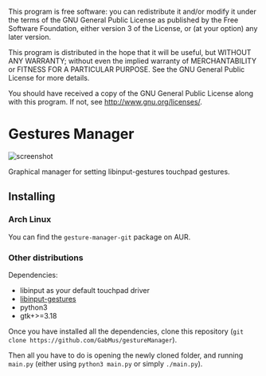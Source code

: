 This program is free software: you can redistribute it and/or modify
it under the terms of the GNU General Public License as published by
the Free Software Foundation, either version 3 of the License, or
(at your option) any later version.

This program is distributed in the hope that it will be useful,
but WITHOUT ANY WARRANTY; without even the implied warranty of
MERCHANTABILITY or FITNESS FOR A PARTICULAR PURPOSE.  See the
GNU General Public License for more details.

You should have received a copy of the GNU General Public License
along with this program.  If not, see <http://www.gnu.org/licenses/>.

# Gestures Manager

![screenshot](preview.gif)

Graphical manager for setting libinput-gestures touchpad gestures.

## Installing

### Arch Linux

You can find the `gesture-manager-git` package on AUR.

### Other distributions

Dependencies:
- libinput as your default touchpad driver
- [libinput-gestures](https://github.com/bulletmark/libinput-gestures)
- python3
- gtk+>=3.18

Once you have installed all the dependencies, clone this repository (`git clone https://github.com/GabMus/gestureManager`).

Then all you have to do is opening the newly cloned folder, and running `main.py` (either using `python3 main.py` or simply `./main.py`).
